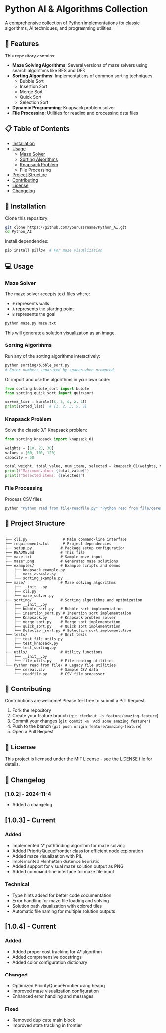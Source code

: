 # Python AI & Algorithms Collection

A comprehensive collection of Python implementations for classic algorithms, AI techniques, and programming utilities.

## 🚀 Features

This repository contains:

- **Maze Solving Algorithms**: Several versions of maze solvers using search algorithms like BFS and DFS
- **Sorting Algorithms**: Implementations of common sorting techniques
  - Bubble Sort
  - Insertion Sort
  - Merge Sort
  - Quick Sort
  - Selection Sort
- **Dynamic Programming**: Knapsack problem solver
- **File Processing**: Utilities for reading and processing data files

## 📋 Table of Contents

- [Installation](#installation)
- [Usage](#usage)
  - [Maze Solver](#maze-solver)
  - [Sorting Algorithms](#sorting-algorithms)
  - [Knapsack Problem](#knapsack-problem)
  - [File Processing](#file-processing)
- [Project Structure](#project-structure)
- [Contributing](#contributing)
- [License](#license)
- [Changelog](#changelog)

## 🔧 Installation

Clone this repository:

```bash
git clone https://github.com/yourusername/Python_AI.git
cd Python_AI
```

Install dependencies:

```bash
pip install pillow  # For maze visualization
```

## 💻 Usage

### Maze Solver

The maze solver accepts text files where:

- `#` represents walls
- `A` represents the starting point
- `B` represents the goal

```bash
python maze.py maze.txt
```

This will generate a solution visualization as an image.

### Sorting Algorithms

Run any of the sorting algorithms interactively:

```bash
python sorting/bubble_sort.py
# Enter numbers separated by spaces when prompted
```

Or import and use the algorithms in your own code:

```python
from sorting.bubble_sort import bubble
from sorting.quick_sort import quicksort

sorted_list = bubble([5, 3, 8, 2, 1])
print(sorted_list)  # [1, 2, 3, 5, 8]
```

### Knapsack Problem

Solve the classic 0/1 Knapsack problem:

```python
from sorting.Knapsack import knapsack_01

weights = [10, 20, 30]
values = [60, 100, 120]
capacity = 50

total_weight, total_value, num_items, selected = knapsack_01(weights, values, capacity)
print(f"Maximum value: {total_value}")
print(f"Selected items: {selected}")
```

### File Processing

Process CSV files:

```bash
python "Python read from file/readfile.py" "Python read from file/cereal.csv"
```

## 📁 Project Structure

```
.
├── cli.py                # Main command-line interface
├── requirements.txt      # Project dependencies
├── setup.py             # Package setup configuration
├── README.md            # This file
├── maze.txt             # Sample maze input
├── maze*.png            # Generated maze solutions
├── examples/            # Example scripts and demos
│   ├── knapsack_example.py
│   ├── maze_example.py
│   └── sorting_example.py
├── maze/                # Maze solving algorithms
│   ├── __init__.py
│   ├── cli.py
│   └── maze_solver.py
├── sorting/             # Sorting algorithms and optimization
│   ├── __init__.py
│   ├── bubble_sort.py   # Bubble sort implementation
│   ├── insertion_sort.py # Insertion sort implementation
│   ├── Knapsack.py      # Knapsack problem solver
│   ├── merge_sort.py    # Merge sort implementation
│   ├── quick_sort.py    # Quick sort implementation
│   └── Selection_sort.py # Selection sort implementation
├── tests/               # Unit tests
│   ├── test_file_utils.py
│   ├── test_knapsack.py
│   └── test_sorting.py
├── utils/               # Utility functions
│   ├── __init__.py
│   └── file_utils.py    # File reading utilities
└── Python read from file/ # Legacy file utilities
    ├── cereal.csv       # Sample CSV data
    └── readfile.py      # CSV file processor
```

## 👥 Contributing

Contributions are welcome! Please feel free to submit a Pull Request.

1. Fork the repository
2. Create your feature branch (`git checkout -b feature/amazing-feature`)
3. Commit your changes (`git commit -m 'Add some amazing feature'`)
4. Push to the branch (`git push origin feature/amazing-feature`)
5. Open a Pull Request

## 📄 License

This project is licensed under the MIT License - see the LICENSE file for details.

## 📝 Changelog

### [1.0.2] - 2024-11-4

- Added a changelog

## [1.0.3] - Current

### Added

- Implemented A\* pathfinding algorithm for maze solving
- Added PriorityQueueFrontier class for efficient node exploration
- Added maze visualization with PIL
- Implemented Manhattan distance heuristic
- Added support for visual maze solution output as PNG
- Added command-line interface for maze file input

### Technical

- Type hints added for better code documentation
- Error handling for maze file loading and solving
- Solution path visualization with colored tiles
- Automatic file naming for multiple solution outputs

## [1.0.4] - Current

### Added

- Added proper cost tracking for A\* algorithm
- Added comprehensive docstrings
- Added color configuration dictionary

### Changed

- Optimized PriorityQueueFrontier using heapq
- Improved maze visualization configuration
- Enhanced error handling and messages

### Fixed

- Removed duplicate main block
- Improved state tracking in frontier
